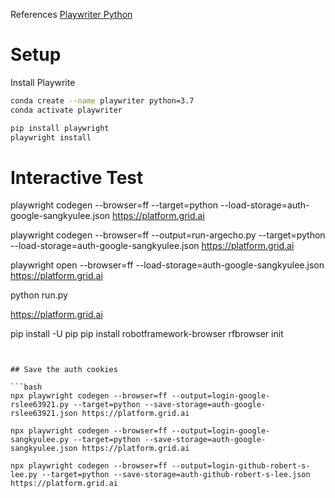 References
[Playwriter Python](https://playwright.dev/python/docs/intro/)

# Setup 

Install Playwrite

```bash
conda create --name playwriter python=3.7
conda activate playwriter

pip install playwright
playwright install
```

# Interactive Test
playwright codegen --browser=ff --target=python --load-storage=auth-google-sangkyulee.json https://platform.grid.ai


playwright codegen --browser=ff --output=run-argecho.py --target=python --load-storage=auth-google-sangkyulee.json https://platform.grid.ai

playwright open --browser=ff --load-storage=auth-google-sangkyulee.json https://platform.grid.ai


python run.py

https://platform.grid.ai


pip install -U pip
pip install robotframework-browser
rfbrowser init
```


## Save the auth cookies

```bash
npx playwright codegen --browser=ff --output=login-google-rslee63921.py --target=python --save-storage=auth-google-rslee63921.json https://platform.grid.ai

npx playwright codegen --browser=ff --output=login-google-sangkyulee.py --target=python --save-storage=auth-google-sangkyulee.json https://platform.grid.ai

npx playwright codegen --browser=ff --output=login-github-robert-s-lee.py --target=python --save-storage=auth-github-robert-s-lee.json https://platform.grid.ai
```